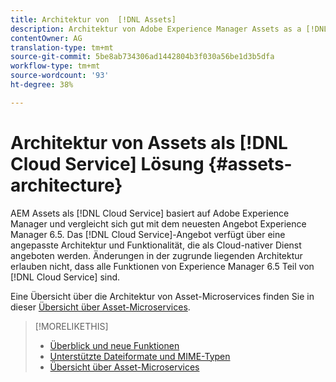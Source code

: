 ```yaml
---
title: Architektur von  [!DNL Assets]
description: Architektur von Adobe Experience Manager Assets as a [!DNL Cloud Service]
contentOwner: AG
translation-type: tm+mt
source-git-commit: 5be8ab734306ad1442804b3f030a56be1d3b5dfa
workflow-type: tm+mt
source-wordcount: '93'
ht-degree: 38%

---
```



# Architektur von Assets als [!DNL Cloud Service] Lösung {#assets-architecture}

AEM Assets als [!DNL Cloud Service] basiert auf Adobe Experience Manager und vergleicht sich gut mit dem neuesten Angebot Experience Manager 6.5. Das [!DNL Cloud Service]-Angebot verfügt über eine angepasste Architektur und Funktionalität, die als Cloud-nativer Dienst angeboten werden. Änderungen in der zugrunde liegenden Architektur erlauben nicht, dass alle Funktionen von Experience Manager 6.5 Teil von [!DNL Cloud Service] sind.

Eine Übersicht über die Architektur von Asset-Microservices finden Sie in dieser [Übersicht über Asset-Microservices](asset-microservices-overview.md#asset-microservices-architecture).

>[!MORELIKETHIS]
>
>* [Überblick und neue Funktionen](/help/assets/overview.md)
>* [Unterstützte Dateiformate und MIME-Typen](file-format-support.md)
>* [Übersicht über Asset-Microservices](asset-microservices-overview.md)

